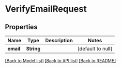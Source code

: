 # VerifyEmailRequest
## Properties

Name | Type | Description | Notes
------------ | ------------- | ------------- | -------------
**email** | **String** |  | [default to null]

[[Back to Model list]](../README.md#documentation-for-models) [[Back to API list]](../README.md#documentation-for-api-endpoints) [[Back to README]](../README.md)

